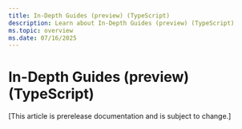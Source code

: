 ```yaml
---
title: In-Depth Guides (preview) (TypeScript)
description: Learn about In-Depth Guides (preview) (TypeScript)
ms.topic: overview
ms.date: 07/16/2025
---
```


# In-Depth Guides (preview) (TypeScript)

[This article is prerelease documentation and is subject to change.]